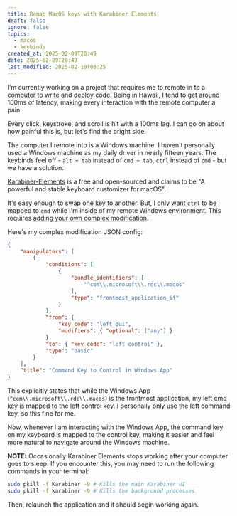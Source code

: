 ```yaml
---
title: Remap MacOS keys with Karabiner Elements
draft: false
ignore: false
topics:
  - macos
  - keybinds
created_at: 2025-02-09T20:49
date: 2025-02-09T20:49
last_modified: 2025-02-10T08:25
---
```


I'm currently working on a project that requires me to remote in to a computer to write and deploy code. Being in Hawaii, I tend to get around 100ms of latency, making every interaction with the remote computer a pain.

Every click, keystroke, and scroll is hit with a 100ms lag. I can go on about how painful this is, but let's find the bright side.

The computer I remote into is a Windows machine. I haven't personally used a Windows machine as my daily driver in nearly fifteen years. The keybinds feel off - `alt + tab` instead of `cmd + tab`, `ctrl` instead of `cmd` - but we have a solution.

[Karabiner-Elements](https://karabiner-elements.pqrs.org/) is a free and open-sourced and claims to be "A powerful and stable keyboard customizer for macOS".

It's easy enough to [swap one key to another](https://karabiner-elements.pqrs.org/docs/manual/configuration/configure-simple-modifications/). But, I only want `ctrl` to be mapped to `cmd` while I'm inside of my remote Windows environment. This requires [adding your own complex modification](https://karabiner-elements.pqrs.org/docs/manual/configuration/add-your-own-complex-modifications/).

Here's my complex modification JSON config:

```json
{
    "manipulators": [
        {
            "conditions": [
                {
                    "bundle_identifiers": [
                        "^com\\.microsoft\\.rdc\\.macos"
                    ],
                    "type": "frontmost_application_if"
                }
            ],
            "from": {
                "key_code": "left_gui",
                "modifiers": { "optional": ["any"] }
            },
            "to": { "key_code": "left_control" },
            "type": "basic"
        }
    ],
    "title": "Command Key to Control in Windows App"
}
```

This explicitly states that while the Windows App (`^com\\.microsoft\\.rdc\\.macos`) is the frontmost application, my left cmd key is mapped to the left control key. I personally only use the left command key, so this fine for me.

Now, whenever I am interacting with the Windows App, the command key on my keyboard is mapped to the control key, making it easier and feel more natural to navigate around the Windows machine.

**NOTE:** Occasionally Karabiner Elements stops working after your computer goes to sleep. If you encounter this, you may need to run the following commands in your terminal:

```bash
sudo pkill -f Karabiner -9 # Kills the main Karabiner UI
sudo pkill -f karabiner -9 # Kills the background processes
```

Then, relaunch the application and it should begin working again.